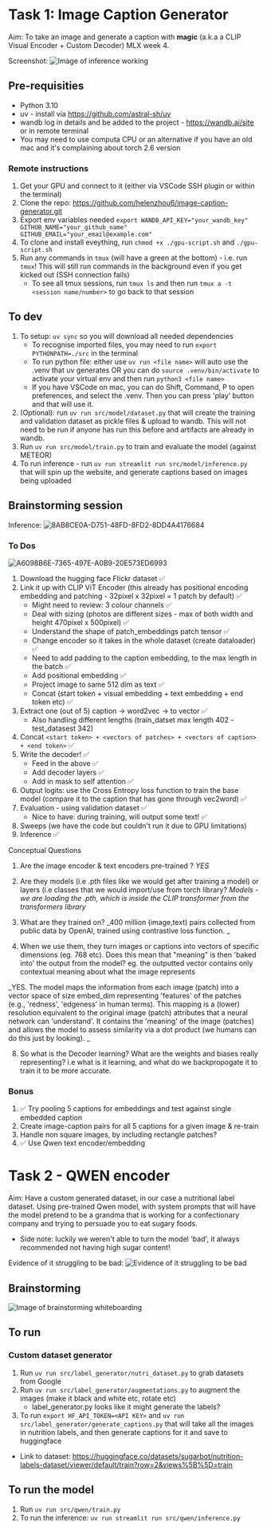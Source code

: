 # Task 1: Image Caption Generator
Aim: To take an image and generate a caption with **magic** (a.k.a a CLIP Visual Encoder + Custom Decoder)
MLX week 4.

Screenshot:
![Image of inference working](https://github.com/user-attachments/assets/ffc784f0-d6f2-4285-a923-1664ea2bc24d)

## Pre-requisities 
- Python 3.10
- uv - install via https://github.com/astral-sh/uv
- wandb log in details and be added to the project - https://wandb.ai/site or in remote terminal 
- You may need to use computa CPU or an alternative if you have an old mac and it's complaining about torch 2.6 version

### Remote instructions
1. Get your GPU and connect to it (either via VSCode SSH plugin or within the terminal)
2. Clone the repo:  https://github.com/helenzhou6/image-caption-generator.git
3. Export env variables needed `export WANDB_API_KEY="your_wandb_key" GITHUB_NAME="your_github_name" GITHUB_EMAIL="your_email@example.com"`
4. To clone and install eveything, run `chmod +x ./gpu-script.sh` and `./gpu-script.sh`
5. Run any commands in `tmux` (will have a green at the bottom) - i.e. run `tmux`! This will still run commands in the background even if you get kicked out (SSH connection fails)
    - To see all tmux sessions, run `tmux ls` and then run `tmux a -t <session name/number>` to go back to that session

## To dev
1. To setup: `uv sync` so you will download all needed dependencies
    - To recognise imported files, you may need to run `export PYTHONPATH=./src` in the terminal
    - To run python file: either use `uv run <file name>` will auto use the .venv that uv generates OR you can do `source .venv/bin/activate` to activate your virtual env and then run `python3 <file name>`
    - If you have VSCode on mac, you can do Shift, Command, P to open preferences, and select the .venv. Then you can press 'play' button and that will use it.
2. (Optional): run `uv run src/model/dataset.py` that will create the training and validation dataset as pickle files & upload to wandb. This will not need to be run if anyone has run this before and artifacts are already in wandb.
3. Run `uv run src/model/train.py` to train and evaluate the model (against METEOR)
4. To run inference - run `uv run streamlit run src/model/inference.py` that will spin up the website, and generate captions based on images being uploaded

## Brainstorming session
Inference:
![8AB8CE0A-D751-48FD-8FD2-8DD4A4176684](https://github.com/user-attachments/assets/02822402-1b06-412a-aed6-67df45cd1a94)

### To Dos
![A6098B6E-7365-497E-A0B9-20E573ED6993](https://github.com/user-attachments/assets/7fa56d04-5c6c-4963-b960-1071c5cd63c2)

1. Download the hugging face Flickr dataset ✅
2. Link it up with CLIP ViT Encoder (this already has positional encoding embedding and patching - 32pixel x 32pixel = 1 patch by default) ✅
    - Might need to review: 3 colour channels ✅
    - Deal with sizing (photos are different sizes - max of both width and height 470pixel x 500pixel) ✅
    - Understand the shape of patch_embeddings patch tensor ✅
    - Change encoder so it takes in the whole dataset (create dataloader) ✅ 
    - Need to add padding to the caption embedding, to the max length in the batch ✅ 
    - Add positional embedding ✅ 
    - Project image to same 512 dim as text ✅ 
    - Concat (start token + visual embedding + text embedding + end token etc) ✅ 
3. Extract one (out of 5) caption -> word2vec -> to vector ✅
    - Also handling different lengths (train_datset max length 402 - test_datasest 342)
4. Concat `<start token> + <vectors of patches> + <vectors of caption> + <end token>` ✅
5. Write the decoder! ✅
    - Feed in the above ✅
    - Add decoder layers ✅
    - Add in mask to self attention ✅
6. Output logits: use the Cross Entropy loss function to train the base model (compare it to the caption that has gone through vec2word) ✅
7. Evaluation - using validation dataset ✅
    - Nice to have: during training, will output some text! ✅
8. Sweeps (we have the code but couldn't run it due to GPU limitations)
9. Inference ✅


Conceptual Questions
1. Are the image encoder & text encoders pre-trained ?
_YES_
   
2. Are they models (i.e .pth files like we would get after training a model) or layers (i.e classes that we would import/use from torch library? 
_Models - we are loading the .pth, which is inside the CLIP transformer from the transformers library_

4. What are they trained on?
_400 million (image,text) pairs collected from public data by OpenAI, trained using contrastive loss function. _
   
6. When we use them, they turn images or captions into vectors of specific dimensions (eg. 768 etc). Does this mean that "meaning" is then 'baked into' the output from the model? eg. the outputted vector contains only contextual meaning about what the image represents

_YES. The model maps the information from each image (patch) into a vector space of size embed_dim representing 'features' of the patches (e.g., 'redness', 'edgeness' in human terms). This mapping is a (lower) resolution equivalent to the original image (patch) attributes that a neural network can 'understand'. It contains the 'meaning' of the image (patches) and allows the model to assess similarity via a dot product (we humans can do this just by looking). _

8. So what is the Decoder learning? What are the weights and biases really representing? i.e what is it learning, and what do we backpropogate it to train it to be more accurate.  

### Bonus 
1. ✅ Try pooling 5 captions for embeddings and test against single embedded caption
2. Create image-caption pairs for all 5 captions for a given image & re-train
3. Handle non square images, by including rectangle patches? 
4. ✅ Use Qwen text encoder/embedding 

# Task 2 -  QWEN encoder

Aim: Have a custom generated dataset, in our case a nutritional label dataset. Using pre-trained Qwen model, with system prompts that will have the model pretend to be a grandma that is working for a confectionary company and trying to persuade you to eat sugary foods.
- Side note: luckily we weren't able to turn the model 'bad', it always recommended not having high sugar content!

Evidence of it struggling to be bad:
![Evidence of it struggling to be bad](https://github.com/user-attachments/assets/024b93f8-d451-43b0-a214-6d284c9dd7ba)

## Brainstorming
![Image of brainstorming whiteboarding](https://github.com/user-attachments/assets/b64590b9-e036-49e2-b717-eebbdddfb7f0)

## To run
### Custom dataset generator
1. Run `uv run src/label_generator/nutri_dataset.py` to grab datasets from Google
2. Run `uv run src/label_generator/augmentations.py` to augment the images (make it black and white etc, rotate etc)
    - label_generator.py looks like it might generate the labels?
3. To run `export HF_API_TOKEN=<API KEY>`  and `uv run src/label_generator/generate_captions.py` that will take all the images in nutrition labels, and then generate captions for it and save to huggingface
- Link to dataset: https://huggingface.co/datasets/sugarbot/nutrition-labels-dataset/viewer/default/train?row=2&views%5B%5D=train

## To run the model
1. Run `uv run src/qwen/train.py`
2. To run the inference: `uv run streamlit run src/qwen/inference.py`